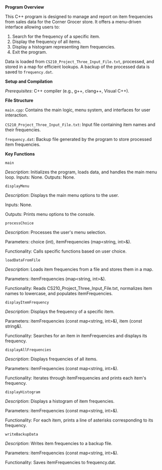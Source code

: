 **Program Overview**

This C++ program is designed to manage and report on item frequencies from sales data for the Corner Grocer store. It offers a menu-driven interface allowing users to:

1. Search for the frequency of a specific item.
2. Display the frequency of all items.
3. Display a histogram representing item frequencies.
4. Exit the program.

Data is loaded from `CS210_Project_Three_Input_File.txt`, processed, and stored in a map for efficient lookups. 
A backup of the processed data is saved to `frequency.dat`.

**Setup and Compilation**

*Prerequisites*: C++ compiler (e.g., g++, clang++, Visual C++).

**File Structure**

`main.cpp`: Contains the main logic, menu system, and interfaces for user interaction.

`CS210_Project_Three_Input_File.txt`: Input file containing item names and their frequencies.

`frequency.dat`: Backup file generated by the program to store processed item frequencies.

**Key Functions**


`main`

*Description*: Initializes the program, loads data, and handles the main menu loop.
Inputs: None.
Outputs: None.


`displayMenu`

*Description*: Displays the main menu options to the user.

Inputs: None.

Outputs: Prints menu options to the console.


`processChoice`

*Description*: Processes the user's menu selection.

Parameters: choice (int), itemFrequencies (map<string, int>&).

Functionality: Calls specific functions based on user choice.

`loadDataFromFile`

*Description*: Loads item frequencies from a file and stores them in a map.

Parameters: itemFrequencies (map<string, int>&).

Functionality: Reads CS210_Project_Three_Input_File.txt, normalizes item names to lowercase, and populates itemFrequencies.


`displayItemFrequency`

*Description*: Displays the frequency of a specific item.

Parameters: itemFrequencies (const map<string, int>&), item (const string&).

Functionality: Searches for an item in itemFrequencies and displays its frequency.


`displayAllFrequencies`

*Description*: Displays frequencies of all items.

Parameters: itemFrequencies (const map<string, int>&).

Functionality: Iterates through itemFrequencies and prints each item's frequency.


`displayHistogram`

*Description*: Displays a histogram of item frequencies.

Parameters: itemFrequencies (const map<string, int>&).

Functionality: For each item, prints a line of asterisks corresponding to its frequency.


`writeBackupData`

*Description*: Writes item frequencies to a backup file.

Parameters: itemFrequencies (const map<string, int>&).

Functionality: Saves itemFrequencies to frequency.dat.
